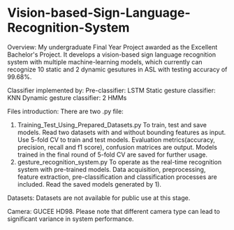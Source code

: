 # Vision-based-Sign-Language-Recognition-System

Overview:
My undergraduate Final Year Project awarded as the Excellent Bachelor's Project. It develops a vision-based sign language recognition system with multiple machine-learning models, which currently can recognize 10 static and 2 dynamic gesutures in ASL with testing accuracy of 99.68%.

Classifier implemented by:
  Pre-classifier: LSTM
  Static gesture classifier: KNN
  Dynamic gesture classifier: 2 HMMs

Files introduction:
There are two .py file:
  1) Training_Test_Using_Prepared_Datasets.py
    To train, test and save models. 
    Read two datasets with and without bounding features as input. Use 5-fold CV to train and test models. Evaluation metrics(accuracy, precision, recall and f1 score), confusion matrices are output. Models trained in the final round of 5-fold CV are saved for further usage.
  2) gesture_recognition_system.py
    To operate as the real-time recognition system with pre-trained models. Data acquisition, preprocessing, feature extraction, pre-classification and classification processes are included. Read the saved models generated by 1).

Datasets: 
Datasets are not available for public use at this stage.

Camera:
GUCEE HD98. Please note that different camera type can lead to significant variance in system performance.
